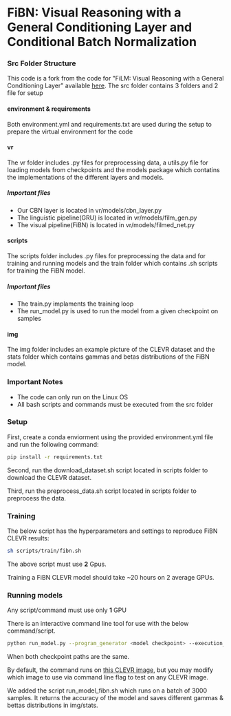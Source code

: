 # FiBN: Visual Reasoning with a General Conditioning Layer and Conditional Batch Normalization

### Src Folder Structure

This code is a fork from the code for "FiLM: Visual Reasoning with a General Conditioning Layer" available [here](https://github.com/ethanjperez/film).
The src folder contains 3 folders and 2 file for setup

#### environment & requirements
Both environment.yml and requirements.txt are used during the setup to prepare the virtual environment for the code

#### vr
The vr folder includes .py files for preprocessing data, a utils.py file for loading models from checkpoints
and the models package which contatins the implementations of the different layers and models.
##### Important files
- Our CBN layer is located in vr/models/cbn_layer.py
- The linguistic pipeline(GRU) is located in vr/models/film_gen.py
- The visual pipeline(FiBN) is located in vr/models/filmed_net.py

#### scripts
The scripts folder includes .py files for preprocessing the data and for training and running models 
and the train folder which contains .sh scripts for training the FiBN model.
##### Important files
- The train.py implaments the training loop
- The run_model.py is used to run the model from a given checkpoint on samples

#### img
The img folder includes an example picture of the CLEVR dataset and the stats folder which contains gammas and betas distributions of the FiBN model.

### Important Notes
- The code can only run on the Linux OS
- All bash scripts and commands must be executed from the src folder

### Setup
First, create a conda enviorment using the provided environment.yml file and run the following command: 
```bash
pip install -r requirements.txt
```

Second, run the download_dataset.sh script located in scripts folder to download the CLEVR dataset.

Third, run the preprocess_data.sh script located in scripts folder to preprocess the data.

### Training
The below script has the hyperparameters and settings to reproduce FiBN CLEVR results:
```bash
sh scripts/train/fibn.sh
```
The above script must use **2** Gpus.

Training a FiBN CLEVR model should take ~20 hours on 2 average GPUs.

### Running models
Any script/command must use only **1** GPU

There is an interactive command line tool for use with the below command/script.
```bash
python run_model.py --program_generator <model checkpoint> --execution_engine <model checkpoint>
```
When both checkpoint paths are the same.

By default, the command runs on [this CLEVR image](https://github.com/gilzim/fibn/blob/master/img/CLEVR_val_000017.png), but you may modify which image to use via command line flag to test on any CLEVR image.

We added the script run_model_fibn.sh which runs on a batch of 3000 samples. It returns the accuracy of the model
and saves different gammas & bettas distributions in img/stats.
